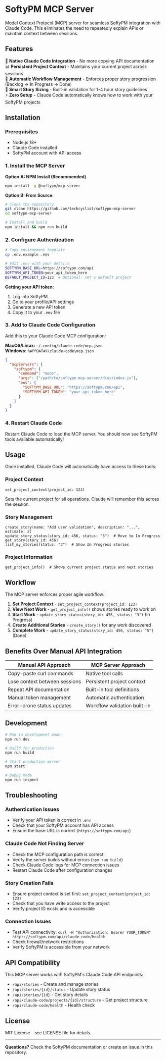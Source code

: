 # SoftyPM MCP Server

Model Context Protocol (MCP) server for seamless SoftyPM integration with Claude Code. This eliminates the need to repeatedly explain APIs or maintain context between sessions.

## Features

🚀 **Native Claude Code Integration** - No more copying API documentation  
📊 **Persistent Project Context** - Maintains your current project across sessions  
🔄 **Automatic Workflow Management** - Enforces proper story progression (Backlog → In Progress → Done)  
📏 **Smart Story Sizing** - Built-in validation for 1-4 hour story guidelines  
⚡ **Zero Setup** - Claude Code automatically knows how to work with your SoftyPM projects  

## Installation

### Prerequisites

- Node.js 18+ 
- Claude Code installed
- SoftyPM account with API access

### 1. Install the MCP Server

**Option A: NPM Install (Recommended)**
```bash
npm install -g @softypm/mcp-server
```

**Option B: From Source**
```bash
# Clone the repository
git clone https://github.com/techcyclist/softypm-mcp-server
cd softypm-mcp-server

# Install and build
npm install && npm run build
```

### 2. Configure Authentication

```bash
# Copy environment template
cp .env.example .env

# Edit .env with your details
SOFTYPM_BASE_URL=https://softypm.com/api
SOFTYPM_API_TOKEN=your_api_token_here
DEFAULT_PROJECT_ID=123  # Optional: set a default project
```

**Getting your API token:**
1. Log into SoftyPM
2. Go to your profile/API settings
3. Generate a new API token
4. Copy it to your `.env` file

### 3. Add to Claude Code Configuration

Add this to your Claude Code MCP configuration:

**MacOS/Linux:** `~/.config/claude-code/mcp.json`  
**Windows:** `%APPDATA%\claude-code\mcp.json`

```json
{
  "mcpServers": {
    "softypm": {
      "command": "node",
      "args": ["/path/to/softypm-mcp-server/dist/index.js"],
      "env": {
        "SOFTYPM_BASE_URL": "https://softypm.com/api",
        "SOFTYPM_API_TOKEN": "your_api_token_here"
      }
    }
  }
}
```

### 4. Restart Claude Code

Restart Claude Code to load the MCP server. You should now see SoftyPM tools available automatically!

## Usage

Once installed, Claude Code will automatically have access to these tools:

### Project Context
```
set_project_context(project_id: 123)
```
Sets the current project for all operations. Claude will remember this across the session.

### Story Management
```
create_story(name: "Add user validation", description: "...", estimate: 2)
update_story_status(story_id: 456, status: "3")  # Move to In Progress
get_story(story_id: 456)
list_my_stories(status: "3")  # Show In Progress stories
```

### Project Information
```
get_project_info()  # Shows current project status and next stories
```

## Workflow

The MCP server enforces proper agile workflow:

1. **Set Project Context** - `set_project_context(project_id: 123)`
2. **View Next Work** - `get_project_info()` shows stories ready to work on  
3. **Start Work** - `update_story_status(story_id: 456, status: "3")` (In Progress)
4. **Create Additional Stories** - `create_story()` for any work discovered
5. **Complete Work** - `update_story_status(story_id: 456, status: "5")` (Done)

## Benefits Over Manual API Integration

| Manual API Approach | MCP Server Approach |
|---------------------|-------------------|
| Copy-paste curl commands | Native tool calls |
| Lose context between sessions | Persistent project context |
| Repeat API documentation | Built-in tool definitions |
| Manual token management | Automatic authentication |
| Error-prone status updates | Workflow validation built-in |

## Development

```bash
# Run in development mode
npm run dev

# Build for production
npm run build

# Start production server
npm start

# Debug mode
npm run inspect
```

## Troubleshooting

### Authentication Issues
- Verify your API token is correct in `.env`
- Check that your SoftyPM account has API access
- Ensure the base URL is correct (`https://softypm.com/api`)

### Claude Code Not Finding Server
- Check the MCP configuration path is correct
- Verify the server builds without errors (`npm run build`)
- Check Claude Code logs for MCP connection issues
- Restart Claude Code after configuration changes

### Story Creation Fails
- Ensure project context is set first: `set_project_context(project_id: 123)`
- Check that you have write access to the project
- Verify project ID exists and is accessible

### Connection Issues
- Test API connectivity: `curl -H "Authorization: Bearer YOUR_TOKEN" https://softypm.com/api/claude-code/health`
- Check firewall/network restrictions
- Verify SoftyPM is accessible from your network

## API Compatibility

This MCP server works with SoftyPM's Claude Code API endpoints:
- `/api/stories` - Create and manage stories
- `/api/stories/{id}/status` - Update story status  
- `/api/stories/{id}` - Get story details
- `/api/claude-code/projects/{id}/structure` - Get project structure
- `/api/claude-code/health` - Health check

## License

MIT License - see LICENSE file for details.

---

**Questions?** Check the SoftyPM documentation or create an issue in this repository.
